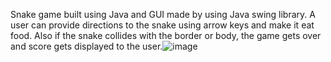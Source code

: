 Snake game built using Java and GUI made by using Java swing library. A user can provide directions to the snake using arrow keys and make it eat food. Also if the snake collides with the border or body, the game gets over and score gets displayed to the user.![image](https://user-images.githubusercontent.com/91137761/230440201-d7a928d2-d3f8-419b-ac11-3dcc4aafc234.png)
